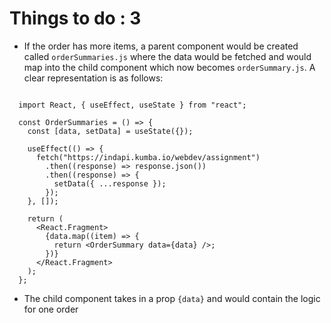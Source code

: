 # Things to do : 3

- If the order has more items, a parent component would be created called `orderSummaries.js` where the data would be fetched and would map into the child component which now becomes `orderSummary.js`. A clear representation is as follows:

```

  import React, { useEffect, useState } from "react";
 
  const OrderSummaries = () => {
    const [data, setData] = useState({});
    
    useEffect(() => {
      fetch("https://indapi.kumba.io/webdev/assignment")
        .then((response) => response.json())
        .then((response) => {
          setData({ ...response });
        });
    }, []);
    
    return (
      <React.Fragment>
        {data.map((item) => {
          return <OrderSummary data={data} />;
        })}
      </React.Fragment>
    );
  };

```

- The child component takes in a prop `{data}` and would contain the logic for one order